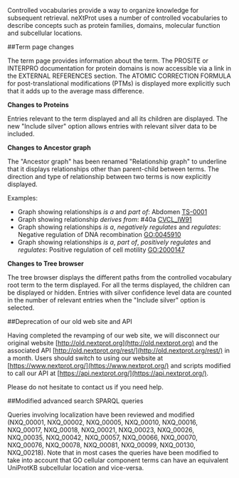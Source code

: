 Controlled vocabularies provide a way to organize knowledge for subsequent retrieval. neXtProt uses a number of controlled vocabularies to describe concepts such as protein families, domains, molecular function and subcellular locations.

##Term page changes

The term page provides information about the term. The PROSITE or INTERPRO documentation for protein domains is now accessible via a link in the EXTERNAL REFERENCES section. The ATOMIC CORRECTION FORMULA for post-translational modifications (PTMs) is displayed more explicitly such that it adds up to the average mass difference.

**Changes to Proteins**

Entries relevant to the term displayed and all its children are displayed. The new "Include silver" option allows entries with relevant silver data to be included.

**Changes to Ancestor graph**

The "Ancestor graph" has been renamed "Relationship graph" to underline that it displays relationships other than parent-child between terms. The direction and type of relationship between two terms is now explicitly displayed.

Examples:

*	Graph showing relationships _is a_ and _part of_: Abdomen [TS-0001](../term/TS-0001/relationship-graph)
*	Graph showing relationship _derives from_: #40a [CVCL_IW91](../term/CVCL_IW91/relationship-graph)
*	Graph showing relationships _is a_, _negatively regulates_ and _regulates_: Negative regulation of DNA recombination [GO:0045910](../term/GO:0045910/relationship-graph)
*	Graph showing relationships _is a_, _part of_, _positively regulates_ and _regulates_: Positive regulation of cell motility [GO:2000147](../term/GO:2000147/relationship-graph)

**Changes to Tree browser**

The tree browser displays the different paths from the controlled vocabulary root term to the term displayed. For all the terms displayed, the children can be displayed or hidden. Entries with silver confidence level data are counted in the number of relevant entries when the "Include silver" option is selected.

##Deprecation of our old web site and API

Having completed the revamping of our web site, we will disconnect our original website [http://old.nextprot.org](http://old.nextprot.org) and the associated API [http://old.nextprot.org/rest/](http://old.nextprot.org/rest/) in a month. Users should switch to using our website at [https://www.nextprot.org/](https://www.nextprot.org/) and scripts modified to call our API at [https://api.nextprot.org/](https://api.nextprot.org/).

Please do not hesitate to contact us if you need help.

##Modified advanced search SPARQL queries

Queries involving localization have been reviewed and modified (NXQ\_00001, NXQ\_00002, NXQ\_00005, NXQ\_00010, NXQ\_00016, NXQ\_00017, NXQ\_00018, NXQ\_00021, NXQ\_00023, NXQ\_00026, NXQ\_00035, NXQ\_00042, NXQ\_00057, NXQ\_00066, NXQ\_00070, NXQ\_00076, NXQ\_00078, NXQ\_00081, NXQ\_00099, NXQ\_00130, NXQ\_00218). Note that in most cases the queries have been modified to take into account that GO cellular component terms can have an equivalent UniProtKB subcellular location and vice-versa.
